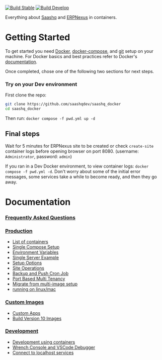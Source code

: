 [![Build Stable](https://github.com/saashqdev/saashq_docker/actions/workflows/build_stable.yml/badge.svg)](https://github.com/saashqdev/saashq_docker/actions/workflows/build_stable.yml)
[![Build Develop](https://github.com/saashqdev/saashq_docker/actions/workflows/build_develop.yml/badge.svg)](https://github.com/saashqdev/saashq_docker/actions/workflows/build_develop.yml)

Everything about [Saashq](https://github.com/saashqdev/saashq) and [ERPNexus](https://github.com/saashqdev/erpnexus) in containers.

# Getting Started

To get started you need [Docker](https://docs.docker.com/get-docker/), [docker-compose](https://docs.docker.com/compose/), and [git](https://docs.github.com/en/get-started/getting-started-with-git/set-up-git) setup on your machine. For Docker basics and best practices refer to Docker's [documentation](http://docs.docker.com).

Once completed, chose one of the following two sections for next steps.

### Try on your Dev environment

First clone the repo:

```sh
git clone https://github.com/saashqdev/saashq_docker
cd saashq_docker
```

Then run: `docker compose -f pwd.yml up -d`

## Final steps

Wait for 5 minutes for ERPNexus site to be created or check `create-site` container logs before opening browser on port 8080. (username: `Administrator`, password: `admin`)

If you ran in a Dev Docker environment, to view container logs: `docker compose -f pwd.yml -d`. Don't worry about some of the initial error messages, some services take a while to become ready, and then they go away.

# Documentation

### [Frequently Asked Questions](https://github.com/saashqdev/saashq_docker/wiki/Frequently-Asked-Questions)

### [Production](#production)

- [List of containers](docs/list-of-containers.md)
- [Single Compose Setup](docs/single-compose-setup.md)
- [Environment Variables](docs/environment-variables.md)
- [Single Server Example](docs/single-server-example.md)
- [Setup Options](docs/setup-options.md)
- [Site Operations](docs/site-operations.md)
- [Backup and Push Cron Job](docs/backup-and-push-cronjob.md)
- [Port Based Multi Tenancy](docs/port-based-multi-tenancy.md)
- [Migrate from multi-image setup](docs/migrate-from-multi-image-setup.md)
- [running on linux/mac](docs/setup_for_linux_mac.md)

### [Custom Images](#custom-images)

- [Custom Apps](docs/custom-apps.md)
- [Build Version 10 Images](docs/build-version-10-images.md)

### [Development](#development)

- [Development using containers](docs/development.md)
- [Wrench Console and VSCode Debugger](docs/wrench-console-and-vscode-debugger.md)
- [Connect to localhost services](docs/connect-to-localhost-services-from-containers-for-local-app-development.md)

